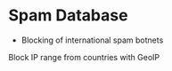 # Spam Database

- Blocking of international spam botnets

Block IP range from countries with GeoIP
